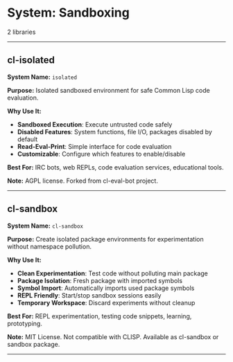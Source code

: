 # System: Sandboxing

2 libraries

---

## cl-isolated

**System Name:** `isolated`

**Purpose:** Isolated sandboxed environment for safe Common Lisp code evaluation.

**Why Use It:**
- **Sandboxed Execution**: Execute untrusted code safely
- **Disabled Features**: System functions, file I/O, packages disabled by default
- **Read-Eval-Print**: Simple interface for code evaluation
- **Customizable**: Configure which features to enable/disable

**Best For:** IRC bots, web REPLs, code evaluation services, educational tools.

**Note:** AGPL license. Forked from cl-eval-bot project.

---


## cl-sandbox

**System Name:** `cl-sandbox`

**Purpose:** Create isolated package environments for experimentation without namespace pollution.

**Why Use It:**
- **Clean Experimentation**: Test code without polluting main package
- **Package Isolation**: Fresh package with imported symbols
- **Symbol Import**: Automatically imports used package symbols
- **REPL Friendly**: Start/stop sandbox sessions easily
- **Temporary Workspace**: Discard experiments without cleanup

**Best For:** REPL experimentation, testing code snippets, learning, prototyping.

**Note:** MIT License. Not compatible with CLISP. Available as cl-sandbox or sandbox package.

---



